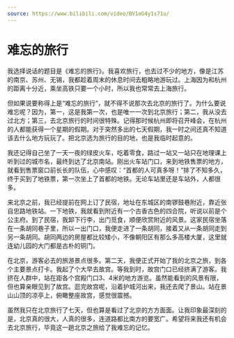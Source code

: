 ```yaml
---
source: https://www.bilibili.com/video/BV1oG4y1s71u/
---
```


# 难忘的旅行

我选择说话的题目是《难忘的旅行》。我喜欢旅行，也去过不少的地方，像是江苏的南京、苏州、无锡，我都趁着周末的休息时间去粗略地游玩过。上海因为和杭州的距离十分近，乘坐高铁只要一个小时，所以我也常常去上海旅行。

但如果说要称得上是“难忘的旅行”，就不得不说那次去北京的旅行了。为什么要说难忘呢？因为，第一，这是我第一次，也是唯一一次到北京旅行；第二，我从没去过北方；第三，去北京旅行的时间很特殊。记得那时候杭州即将召开峰会，在杭州的人都能获得一个星期的假期。对于突然多出的七天假期，我一时之间还真不知道该去什么地方玩玩了。把北京选为旅行的目的地，也是我临时起意的。

我还记得自己坐了一天一夜的绿皮火车，吃着零食，路过一站又一站只在地理课上听到过的城市名，最终到达了北京南站。刚出火车站门口，来到地铁售票的地方，就看到售票窗口前长长的队伍，心中感叹：“首都的人可真多呀！”排了不知多久，终于买到了地铁票，第一次坐上了首都的地铁。无论车站里还是车站外，人都很多。

来北京之前，我已经提前在网上订了民宿，地址在东城区的南锣鼓巷附近，靠近张自忠路地铁站。一下地铁，我就看到附近有一个古香古色的四合院，听说以前是个公主府。到了民宿，我卸下行李，出门觅食，顺便欣赏附近的风景。这家民宿坐落在一条胡同巷子里，所以一出门口，我便走进了一条胡同，接着又从一条胡同走到另一条胡同。胡同两边的房屋都比较矮小，不像朝阳区有那么多高楼大厦，这里就连幼儿园的大门都是古朴的铜门。

在北京，游客必去的旅游景点很多。第二天，我便正式开始了我的北京之旅，到各个主要景点打卡。我起了个大早去故宫。等我到时，故宫门口已经挤满了游客。我挤在人群中，站在距各个宫殿门口3、4米的地方游览。虽然能看到的风景有限，但也算亲眼见到了故宫。逛完故宫呢，沿着护城河出来，我还去爬了景山。站在景山山顶的凉亭上，俯瞰整座故宫，感觉很震撼。

虽然我只在北京旅行了七天，但也算是看过了北京的方方面面。让我印象最深刻的是，北京真的很大，人真的很多，连道路都比南方的要宽广。希望将来我还有机会去北京旅行，毕竟这一趟北京之旅给了我难忘的记忆。
